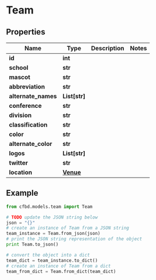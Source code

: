 # Team


## Properties
Name | Type | Description | Notes
------------ | ------------- | ------------- | -------------
**id** | **int** |  | 
**school** | **str** |  | 
**mascot** | **str** |  | 
**abbreviation** | **str** |  | 
**alternate_names** | **List[str]** |  | 
**conference** | **str** |  | 
**division** | **str** |  | 
**classification** | **str** |  | 
**color** | **str** |  | 
**alternate_color** | **str** |  | 
**logos** | **List[str]** |  | 
**twitter** | **str** |  | 
**location** | [**Venue**](Venue.md) |  | 

## Example

```python
from cfbd.models.team import Team

# TODO update the JSON string below
json = "{}"
# create an instance of Team from a JSON string
team_instance = Team.from_json(json)
# print the JSON string representation of the object
print Team.to_json()

# convert the object into a dict
team_dict = team_instance.to_dict()
# create an instance of Team from a dict
team_from_dict = Team.from_dict(team_dict)
